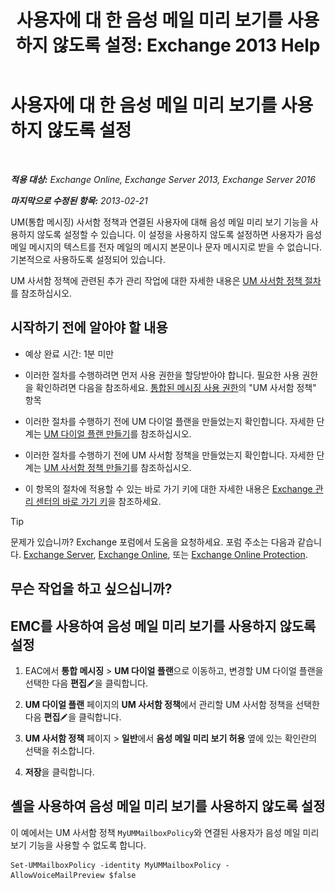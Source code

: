﻿---
title: '사용자에 대 한 음성 메일 미리 보기를 사용 하지 않도록 설정: Exchange 2013 Help'
TOCTitle: 사용자에 대 한 음성 메일 미리 보기를 사용 하지 않도록 설정
ms:assetid: 362fed13-3a9c-4111-bfa4-8c45ab6a3a01
ms:mtpsurl: https://technet.microsoft.com/ko-kr/library/Dd335199(v=EXCHG.150)
ms:contentKeyID: 51407680
ms.date: 05/22/2018
mtps_version: v=EXCHG.150
ms.translationtype: MT
---

# 사용자에 대 한 음성 메일 미리 보기를 사용 하지 않도록 설정

 

_**적용 대상:** Exchange Online, Exchange Server 2013, Exchange Server 2016_

_**마지막으로 수정된 항목:** 2013-02-21_

UM(통합 메시징) 사서함 정책과 연결된 사용자에 대해 음성 메일 미리 보기 기능을 사용하지 않도록 설정할 수 있습니다. 이 설정을 사용하지 않도록 설정하면 사용자가 음성 메일 메시지의 텍스트를 전자 메일의 메시지 본문이나 문자 메시지로 받을 수 없습니다. 기본적으로 사용하도록 설정되어 있습니다.

UM 사서함 정책에 관련된 추가 관리 작업에 대한 자세한 내용은 [UM 사서함 정책 절차](um-mailbox-policy-procedures-exchange-2013-help.md)를 참조하십시오.

## 시작하기 전에 알아야 할 내용

  - 예상 완료 시간: 1분 미만

  - 이러한 절차를 수행하려면 먼저 사용 권한을 할당받아야 합니다. 필요한 사용 권한을 확인하려면 다음을 참조하세요. [통합된 메시징 사용 권한](unified-messaging-permissions-exchange-2013-help.md)의 "UM 사서함 정책" 항목

  - 이러한 절차를 수행하기 전에 UM 다이얼 플랜을 만들었는지 확인합니다. 자세한 단계는 [UM 다이얼 플랜 만들기](create-a-um-dial-plan-exchange-2013-help.md)를 참조하십시오.

  - 이러한 절차를 수행하기 전에 UM 사서함 정책을 만들었는지 확인합니다. 자세한 단계는 [UM 사서함 정책 만들기](create-a-um-mailbox-policy-exchange-2013-help.md)를 참조하십시오.

  - 이 항목의 절차에 적용할 수 있는 바로 가기 키에 대한 자세한 내용은 [Exchange 관리 센터의 바로 가기 키](keyboard-shortcuts-in-the-exchange-admin-center-exchange-online-protection-help.md)을 참조하세요.


> [!TIP]
> 문제가 있습니까? Exchange 포럼에서 도움을 요청하세요. 포럼 주소는 다음과 같습니다. <A href="https://go.microsoft.com/fwlink/p/?linkid=60612">Exchange Server</A>, <A href="https://go.microsoft.com/fwlink/p/?linkid=267542">Exchange Online</A>, 또는 <A href="https://go.microsoft.com/fwlink/p/?linkid=285351">Exchange Online Protection</A>.



## 무슨 작업을 하고 싶으십니까?

## EMC를 사용하여 음성 메일 미리 보기를 사용하지 않도록 설정

1.  EAC에서 **통합 메시징** \> **UM 다이얼 플랜**으로 이동하고, 변경할 UM 다이얼 플랜을 선택한 다음 **편집**![편집 아이콘](images/JJ218640.6f53ccb2-1f13-4c02-bea0-30690e6ea71d(EXCHG.150).gif "편집 아이콘")을 클릭합니다.

2.  **UM 다이얼 플랜** 페이지의 **UM 사서함 정책**에서 관리할 UM 사서함 정책을 선택한 다음 **편집**![편집 아이콘](images/JJ218640.6f53ccb2-1f13-4c02-bea0-30690e6ea71d(EXCHG.150).gif "편집 아이콘")을 클릭합니다.

3.  **UM 사서함 정책** 페이지 \> **일반**에서 **음성 메일 미리 보기 허용** 옆에 있는 확인란의 선택을 취소합니다.

4.  **저장**을 클릭합니다.

## 셸을 사용하여 음성 메일 미리 보기를 사용하지 않도록 설정

이 예에서는 UM 사서함 정책 `MyUMMailboxPolicy`와 연결된 사용자가 음성 메일 미리 보기 기능을 사용할 수 없도록 합니다.

    Set-UMMailboxPolicy -identity MyUMMailboxPolicy - AllowVoiceMailPreview $false

